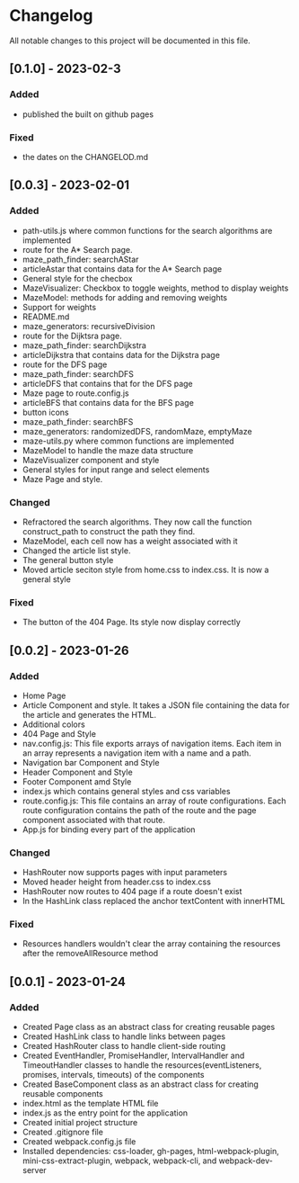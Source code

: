# Changelog

All notable changes to this project will be documented in this file.

## [0.1.0] - 2023-02-3

### Added
- published the built on github pages

### Fixed
- the dates on the CHANGELOD.md

## [0.0.3] - 2023-02-01

### Added
- path-utils.js where common functions for the search algorithms are implemented
- route for the A* Search page.
- maze_path_finder: searchAStar
- articleAstar that contains data for the A* Search page
- General style for the checbox
- MazeVisualizer: Checkbox to toggle weights, method to display weights
- MazeModel: methods for adding and removing weights
- Support for weights
- README.md
- maze_generators: recursiveDivision
- route for the Dijktsra page.
- maze_path_finder: searchDijkstra
- articleDijkstra that contains data for the Dijkstra page
- route for the DFS page
- maze_path_finder: searchDFS
- articleDFS that contains that for the DFS page
- Maze page to route.config.js
- articleBFS that contains data for the BFS page
- button icons
- maze_path_finder: searchBFS
- maze_generators: randomizedDFS, randomMaze, emptyMaze
- maze-utils.py where common functions are implemented
- MazeModel to handle the maze data structure
- MazeVisualizer component and style
- General styles for input range and select elements
- Maze Page and style.

### Changed
- Refractored the search algorithms. They now call the function construct_path to construct the path they find.
- MazeModel, each cell now has a weight associated with it
- Changed the article list style.
- The general button style
- Moved article seciton style from home.css to index.css. It is now a general style

### Fixed
- The button of the 404 Page. Its style now display correctly

## [0.0.2] - 2023-01-26

### Added
- Home Page 
- Article Component and style. It takes a JSON file containing the data for the article and generates the HTML.
- Additional colors
- 404 Page and Style
- nav.config.js: This file exports arrays of navigation items. Each item in an array represents a navigation item with a name and a path.
- Navigation bar Component and Style
- Header Component and Style
- Footer Component amd Style
- index.js which contains general styles and css variables
- route.config.js: This file contains an array of route configurations. Each route configuration contains the path of the route and the page component associated with that route.
- App.js for binding every part of the application

### Changed
- HashRouter now supports pages with input parameters
- Moved header height from header.css to index.css
- HashRouter now routes to 404 page if a route doesn't exist
- In the HashLink class replaced the anchor textContent with innerHTML

### Fixed
- Resources handlers wouldn't clear the array containing the resources after the removeAllResource method

## [0.0.1] - 2023-01-24

### Added
- Created Page class as an abstract class for creating reusable pages
- Created HashLink class to handle links between pages
- Created HashRouter class to handle client-side routing
- Created EventHandler, PromiseHandler, IntervalHandler and TimeoutHandler classes to handle the resources(eventListeners, promises, intervals, timeouts) of the components
- Created BaseComponent class as an abstract class for creating reusable components
- index.html as the template HTML file
- index.js as the entry point for the application
- Created initial project structure
- Created .gitignore file
- Created webpack.config.js file
- Installed dependencies: css-loader, gh-pages, html-webpack-plugin, mini-css-extract-plugin, webpack, webpack-cli, and webpack-dev-server


